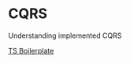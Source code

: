 # CQRS

Understanding implemented CQRS

[TS Boilerplate](https://github.com/ulisesantana/ts-boilerplate)

